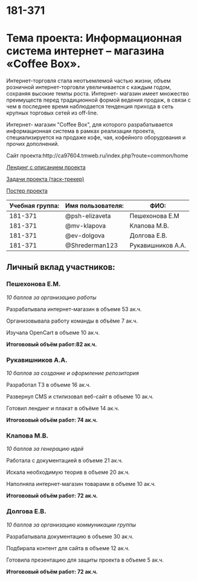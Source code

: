 # 181-371
<h1>Тема проекта: Информационная система  интернет – магазина «Coffee Box». </h1>
<p> Интернет-торговля стала неотъемлемой частью жизни, объем розничной интернет-торговли увеличивается с каждым годом, сохраняя высокие темпы роста. Интернет- магазин имеет множество преимуществ перед традиционной формой ведения продаж, в связи с чем в последнее время наблюдается тенденция прихода в сеть крупных торговых сетей из off-line.</p>
<p>Интернет- магазин "Coffee Box", для которого разрабатывается информационная система в рамках реализации проекта, специализируется на продаже кофе, чая, кофейного оборудования и прочих дополнений. </p>
<p>Сайт проекта:http://ca97604.tmweb.ru/index.php?route=common/home </p>
<p> <a href="http://pd-2020-1.std-1276.ist.mospolytech.ru"> Лендинг с описанием проекта</a> </p>
<p><a href="https://docs.google.com/spreadsheets/d/1e1E4UjtODjlOcyhHJkrbrhtfuv9BlRe0W_QMEM4ELoY/edit#gid=0">Задачи проекта (таск-трекер)</a></p>
<p><a href="reports/Постер.pdf">Постер проекта</a></p>
	<table>
		<thead>
			<tr>
				<th>
					Учебная группа:
				</th>
				<th>
					Имя пользователя:
				</th>
				<th>
					ФИО:
				</th>
			</tr>
		</thead>
		<tbody>
			<tr>
				<td>
					181-371
				</td>
				<td>
					@psh-elizaveta
				</td>
				<td>
					Пешехонова Е.М
				</td>
				<tr>
				<td>
					181-371
				</td>
				<td>
					@mv-klapova
				</td>
				<td>
					Клапова М.В.
				</td>
			</tr>
			<tr>
				<td>
					181-371
				</td>
				<td>
					@ev-dolgova
				</td>
				<td>
					Долгова Е.В.
				</td>
			</tr>
			<tr>
				<td>
					181-371
				</td>
				<td>
					@Shrederman123
				</td>
				<td>
					Рукавишников А.А.
				</td>
			</tr>
			</tr>
		</tbody>
	</table>
	<h2>
		Личный вклад участников:
	</h2>
	<h3>
		Пешехонова Е.М.
	</h3>
	<p><i>10 баллов за организацию работы</i></p>
	<p>Разрабатывала интернет-магазин в объеме 53 ак.ч.</p>
	<p>Организовывала работу команды в объёме 7 ак.ч.</p>
	<p>Изучала OpenCart в объеме 10 ак.ч.</p>
	<p><b>Итогововый объём работ:82 ак.ч.</b></p>
	<h3>
		Рукавишников А.А.
	</h3>
	<p><i>10 баллов за создание и оформление репозитория</i></p>
	<p>Разработал ТЗ в объеме 16 ак.ч.</p>
	<p>Развернул CMS и стилизовал веб-сайт в объеме 10 ак.ч.</p>
	<p>Готовил лендинг и плакат в объёме 14 ак.ч.</p>
	<p><b>Итогововый объём работ: 74 ак.ч.</b></p>
	<h3>
		Клапова М.В.
	</h3>
	<p><i>10 баллов за генерацию идей</i></p>
	<p>Работала с документацией в объеме 21 ак.ч.</p>
	<p>Искала необходимую теорив в объеме 20 ак.ч.</p>
	<p>Наполняла интернет-магазин товарами в объеме 10 ак.ч.</p>
	<p><b>Итогововый объём работ: 72 ак.ч.</b></p>
	<h3>
		Долгова Е.В.
	</h3>
	<p> <i>10 баллов за организацию коммуникации группы</i></p>
	<p>Разрабатывала документацию в объеме 30 ак.ч.</p>
	<p>Подбирала контент для сайта в объеме 12 ак.ч.</p>
	<p>Готовила презентацию для защиты проекта в объеме 5 ак.ч.</p>
	<p><b>Итогововый объём работ: 72 ак.ч.</b></p>

